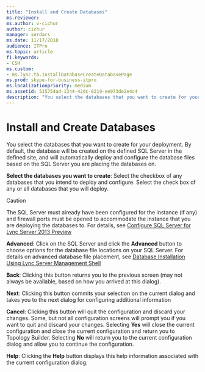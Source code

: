 ```yaml
---
title: "Install and Create Databases"
ms.reviewer: 
ms.author: v-cichur
author: cichur
manager: serdars
ms.date: 11/17/2018
audience: ITPro
ms.topic: article
f1.keywords:
- CSH
ms.custom:
- ms.lync.tb.InstallDatabaseCreateDatabasePage
ms.prod: skype-for-business-itpro
ms.localizationpriority: medium
ms.assetid: 515754ad-1344-42dc-8219-ee973de2e4c4
description: "You select the databases that you want to create for your deployment. By default, the database will be created on the defined SQL Server in the defined site, and will automatically deploy and configure the database files based on the SQL Server you are placing the databases on."
---
```


# Install and Create Databases

You select the databases that you want to create for your deployment. By default, the database will be created on the defined SQL Server in the defined site, and will automatically deploy and configure the database files based on the SQL Server you are placing the databases on.

 **Select the databases you want to create**: Select the checkbox of any databases that you intend to deploy and configure. Select the check box of any or all databases that you will deploy.

> [!CAUTION]
> The SQL Server must already have been configured for the instance (if any) and firewall ports must be opened to accommodate the instance that you are deploying the databases to. For details, see [Configure SQL Server for Lync Server 2013 Preview](/previous-versions/office/lync-server-2013/lync-server-2013-configure-sql-server-for-lync-server)

 **Advanced**: Click on the SQL Server and click the **Advanced** button to choose options for the database file locations on your SQL Server. For details on advanced database file placement, see [Database Installation Using Lync Server Management Shell](/previous-versions/office/lync-server-2013/lync-server-2013-database-installation-using-lync-server-management-shell)

 **Back**: Clicking this button returns you to the previous screen (may not always be available, based on how you arrived at this dialog).

 **Next**: Clicking this button commits your selection on the current dialog and takes you to the next dialog for configuring additional information

 **Cancel**: Clicking this button will quit the configuration and discard your changes. Some, but not all configuration screens will prompt you if you want to quit and discard your changes. Selecting **Yes** will close the current configuration and close the current configuration and return you to Topology Builder. Selecting **No** will return you to the current configuration dialog and allow you to continue the configuration.

 **Help**: Clicking the **Help** button displays this help information associated with the current configuration dialog.